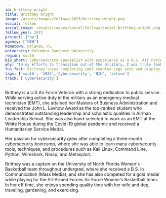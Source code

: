 ```yaml
---
id: brittney-wright
title: Brittney Wright
image: /assets/images/fellows/2023/brittney-wright.png
social: fellow
social_image: /assets/images/social/fellows/social-brittney-wright.png
fellow_year: 2023
project: ["na"]
agency: ["NIH"]
hometown: Orlando, FL
university: Columbia Southern University
region: south
bio_short: Cybersecurity specialist with experience as a U.S. Air Force Veteran
why: "In my efforts to transition out of the military, I was truly looking for an opportunity that would allow me to use my education, love for helping people in healthcare, and passion for technology in the same space. The Digital Corps gives me an opportunity to have those worlds collide while doing high-impact work in the federal government as a new technologist in cybersecurity."
fun_fact: Brittney loves completing cool complex Lego sets and displaying them as art in her home. 
tags: ['south', '2023','Cybersecurity', 'NIH', 'active']
track: ['Cybersecurity']
---
```


Brittney is a U.S Air Force Veteran with a strong dedication to public service. While serving active duty in the military as an emergency medical technician (EMT), she attained her Masters of Business Administration and received the John L. Levitow Award as the top-ranked student who demonstrated outstanding leadership and scholastic qualities in Airman Leadership School. She was also hand-selected to work as an EMT at the White House during the Covid-19 global pandemic and received a Humanitarian Service Medal.  

Her passion for cybersecurity grew after completing a three-month cybersecurity bootcamp, where she was able to learn many cybersecurity tools, techniques, and procedures such as Kali Linux, Command Line, Python, Wireshark, Nmap, and Metasploit.  

Brittney was a captain on the University of North Florida Women's Basketball team throughout undergrad, where she received a B.S. in Communication (Mass Media), and she has also competed for a gold medal while playing for the All-Armed Forces Air Force Women's Basketball team. In her off time, she enjoys spending quality time with her wife and dog, traveling, gardening, and exercising.
